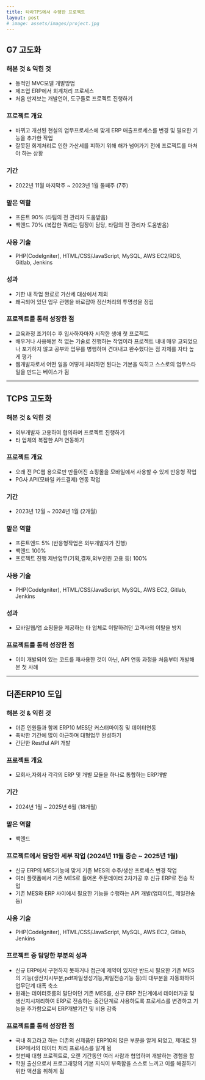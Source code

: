 ```yaml
---
title: 타라TPS에서 수행한 프로젝트
layout: post
# image: assets/images/project.jpg
---
```


##  G7 고도화

### 해본 것 & 익힌 것
- 동적인 MVC모델 개발방법
- 제조업 ERP에서 회계처리 프로세스
- 처음 만져보는 개발언어, 도구들로 프로젝트 진행하기

### 프로젝트 개요
- 바뀌고 개선된 현실의 업무프로세스에 맞게 ERP 매출프로세스를 변경 및 필요한 기능을 추가한 작업
- 잘못된 회계처리로 인한 가산세를 피하기 위해 해가 넘어가기 전에 프로젝트를 마쳐야 하는 상황

### 기간
- 2022년 11월 마지막주 ~ 2023년 1월 둘째주 (7주)

### 맡은 역할
- 프론트 90% (타팀의 전 관리자 도움받음)
- 백엔드 70% (복잡한 쿼리는 팀장이 담당, 타팀의 전 관리자 도움받음)

### 사용 기술
- PHP(CodeIgniter), HTML/CSS/JavaScript, MySQL, AWS EC2/RDS, Gitlab, Jenkins

### 성과
- 기한 내 작업 완료로 가산세 대상에서 제외
- 왜곡되어 있던 업무 관행을 바로잡아 정산처리의 투명성을 정립

### 프로젝트를 통해 성장한 점
- 교육과정 조기이수 후 입사하자마자 시작한 생애 첫 프로젝트
- 배우거나 사용해본 적 없는 기술로 진행하는 작업이라 프로젝트 내내 매우 고되었으나 포기하지 않고 공부와 업무를 병행하며 견뎌내고 완수했다는 점 자체를 자타 높게 평가
- 웹개발자로서 어떤 일을 어떻게 처리하면 된다는 기본을 익히고 스스로의 업무스타일을 만드는 베이스가 됨

---

## TCPS 고도화

### 해본 것 & 익힌 것
- 외부개발자 고용하여 협의하며 프로젝트 진행하기
- 타 업체의 복잡한 API 연동하기

### 프로젝트 개요
- 오래 전 PC웹 용으로만 만들어진 쇼핑몰을 모바일에서 사용할 수 있게 반응형 작업
- PG사 API(모바일 카드결제) 연동 작업

### 기간
- 2023년 12월 ~ 2024년 1월 (2개월)

### 맡은 역할
- 프론트엔드 5% (반응형작업은 외부개발자가 진행)
- 백엔드 100%
- 프로젝트 진행 제반업무(기획,결재,외부인원 고용 등) 100%

### 사용 기술
- PHP(CodeIgniter), HTML/CSS/JavaScript, MySQL, AWS EC2, Gitlab, Jenkins

### 성과
- 모바일웹/앱 쇼핑몰을 제공하는 타 업체로 이탈하려던 고객사의 이탈을 방지 

### 프로젝트를 통해 성장한 점
- 이미 개발되어 있는 코드를 재사용한 것이 아닌, API 연동 과정을 처음부터 개발해 본 첫 사례

---

## 더존ERP10 도입

### 해본 것 & 익힌 것
- 더존 인원들과 함께 ERP10 MES단 커스터마이징 및 데이터연동
- 촉박한 기간에 많이 야근하며 대형업무 완성하기
- 간단한 Restful API 개발

### 프로젝트 개요
- 모회사,자회사 각각의 ERP 및 개별 모듈을 하나로 통합하는 ERP개발

### 기간
- 2024년 1월 ~ 2025년 6월 (18개월)

### 맡은 역할
- 백엔드

### 프로젝트에서 담당한 세부 작업 (2024년 11월 중순 ~ 2025년 1월)
- 신규 ERP의 MES기능에 맞게 기존 MES의 수주/생산 프로세스 변경 작업
- 여러 플랫폼에서 기존 MES로 들어온 주문데이터 2차가공 후 신규 ERP로 전송 작업
- 기존 MES와 ERP 사이에서 필요한 기능을 수행하는 API 개발(업데이트, 메일전송 등)

### 사용 기술
- PHP(CodeIgniter), HTML/CSS/JavaScript, MySQL, AWS EC2, Gitlab, Jenkins

### 프로젝트 중 담당한 부분의 성과
- 신규 ERP에서 구현하지 못하거나 접근에 제약이 있지만 반드시 필요한 기존 MES의 기능(생산지시부분,pdf파일생성기능,파일전송기능 등)의 대부분을 자동화하여 업무단계 대폭 축소
- 원래는 데이터흐름의 말단이던 기존 MES를, 신규 ERP 전단계에서 데이터가공 및 생산지시처리하여 ERP로 전송하는 중간단계로 사용하도록 프로세스를 변경하고 기능을 추가함으로써 ERP개발기간 및 비용 감축

### 프로젝트를 통해 성장한 점
- 국내 최고라고 하는 더존의 신제품인 ERP10의 많은 부분을 알게 되었고, 제대로 된 ERP에서의 데이터 처리 프로세스를 알게 됨
- 첫번째 대형 프로젝트로, 오랜 기간동안 여러 사람과 협업하며 개발하는 경험을 함
- 학원 출신으로서 프로그래밍의 기본 지식이 부족함을 스스로 느끼고 이를 해결하기 위한 액션을 취하게 됨